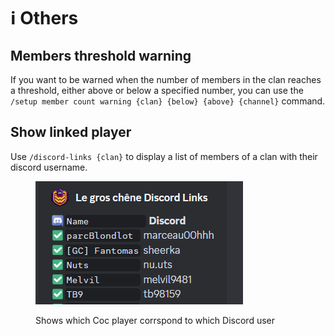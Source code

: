 # ℹ️ Others

## Members threshold warning

If you want to be warned when the number of members in the clan reaches a threshold, either above or below a specified number, you can use the `/setup member count warning {clan} {below} {above} {channel}` command.

## Show linked player

Use `/discord-links {clan}` to display a list of members of a clan with their discord username.

<figure><img src="../.gitbook/assets/image (91).png" alt=""><figcaption><p>Shows which Coc player corrspond to which Discord user</p></figcaption></figure>





